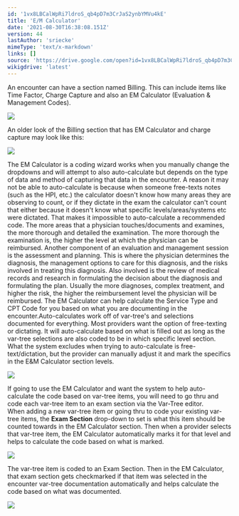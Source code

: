 ```yaml
---
id: '1vx8LBCalWpRi7ldroS_qb4pD7m3CrJaS2ynbYMVu4kE'
title: 'E/M Calculator'
date: '2021-08-30T16:38:08.151Z'
version: 44
lastAuthor: 'sriecke'
mimeType: 'text/x-markdown'
links: []
source: 'https://drive.google.com/open?id=1vx8LBCalWpRi7ldroS_qb4pD7m3CrJaS2ynbYMVu4kE'
wikigdrive: 'latest'
---
```

An encounter can have a section named Billing. This can include items like Time Factor, Charge Capture and also an EM Calculator (Evaluation & Management Codes).

![](../e-m-calculator.assets/8a7a03888281739c004ad6d958c8cd43.png)

An older look of the Billing section that has EM Calculator and charge capture may look like this:

![](../e-m-calculator.assets/ca19cf1c9faefe7a327e3df69705f9af.png)

The EM Calculator is a coding wizard works when you manually change the dropdowns and will attempt to also auto-calculate but depends on the type of data and method of capturing that data in the encounter. A reason it may not be able to auto-calculate is because when someone free-texts notes (such as the HPI, etc.) the calculator doesn't know how many areas they are observing to count, or if they dictate in the exam the calculator can't count that either because it doesn't know what specific levels/areas/systems etc were dictated. That makes it impossible to auto-calculate a recommended code. The more areas that a physician touches/documents and examines, the more thorough and detailed the examination. The more thorough the examination is, the higher the level at which the physician can be reimbursed. Another component of an evaluation and management session is the assessment and planning. This is where the physician determines the diagnosis, the management options to care for this diagnosis, and the risks involved in treating this diagnosis. Also involved is the review of medical records and research in formulating the decision about the diagnosis and formulating the plan. Usually the more diagnoses, complex treatment, and higher the risk, the higher the reimbursement level the physician will be reimbursed. The EM Calculator can help calculate the Service Type and CPT Code for you based on what you are documenting in the encounter.Auto-calculates work off of var-tree's and selections documented for everything. Most providers want the option of free-texting or dictating. It will auto-calculate based on what is filled out as long as the var-tree selections are also coded to be in which specific level section. What the system excludes when trying to auto-calculate is free-text/dictation, but the provider can manually adjust it and mark the specifics in the E&M Calculator section levels.

![](../e-m-calculator.assets/e4ad3ff26a8ebcb88aa451cdaa565e15.png)

If going to use the EM Calculator and want the system to help auto-calculate the code based on var-tree items, you will need to go thru and code each var-tree item to an exam section via the Var-Tree editor.  
When adding a new var-tree item or going thru to code your existing var-tree items, the **Exam Section** drop-down to set is what this item should be counted towards in the EM Calculator section. Then when a provider selects that var-tree item, the EM Calculator automatically marks it for that level and helps to calculate the code based on what is marked.

![](../e-m-calculator.assets/d79bfe6b0ce2ff994c01a124226fde30.png)

The var-tree item is coded to an Exam Section. Then in the EM Calculator, that exam section gets checkmarked if that item was selected in the encounter var-tree documentation automatically and helps calculate the code based on what was documented.

![](../e-m-calculator.assets/013138caad82625cff759432da174558.png)

